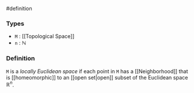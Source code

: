 #definition
### Types
- `M` : [[Topological Space]]
- `n` : $\mathbb{N}$
### Definition
`M` is a *locally Euclidean space* if each point in `M` has a [[Neighborhood]] that is [[homeomorphic]] to an [[open set|open]] subset of the Euclidean space $\mathbb{R}^n$. 
